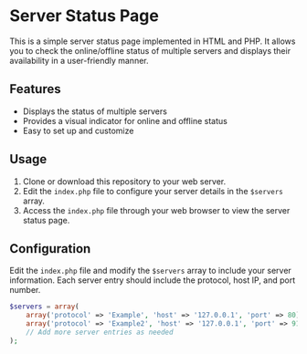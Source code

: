 # Server Status Page

This is a simple server status page implemented in HTML and PHP. It allows you to check the online/offline status of multiple servers and displays their availability in a user-friendly manner.

## Features

- Displays the status of multiple servers
- Provides a visual indicator for online and offline status
- Easy to set up and customize

## Usage

1. Clone or download this repository to your web server.
2. Edit the `index.php` file to configure your server details in the `$servers` array.
3. Access the `index.php` file through your web browser to view the server status page.

## Configuration

Edit the `index.php` file and modify the `$servers` array to include your server information. Each server entry should include the protocol, host IP, and port number.

```php
$servers = array(
    array('protocol' => 'Example', 'host' => '127.0.0.1', 'port' => 80),
    array('protocol' => 'Example2', 'host' => '127.0.0.1', 'port' => 916),
    // Add more server entries as needed
);
